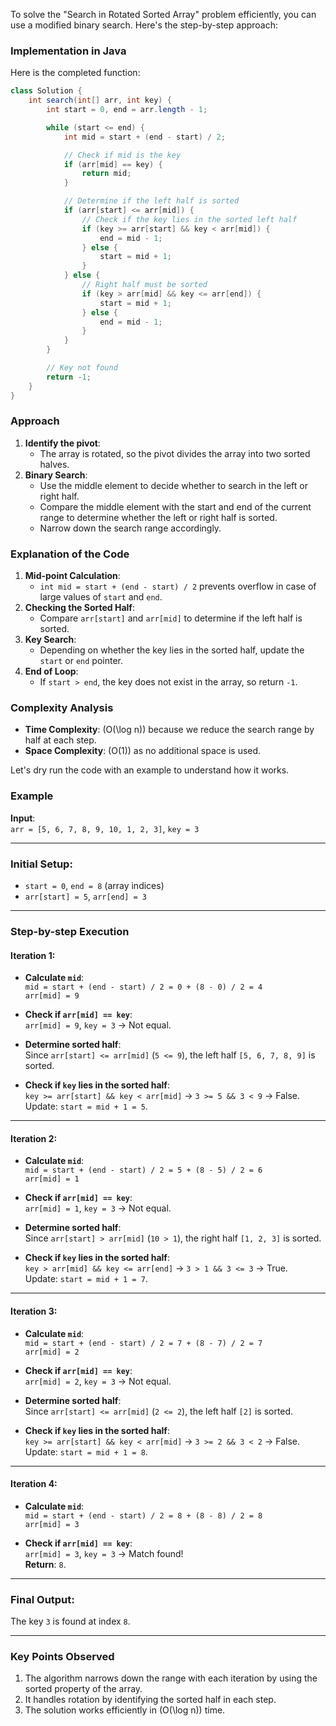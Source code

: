 To solve the "Search in Rotated Sorted Array" problem efficiently, you can use a modified binary search. Here's the step-by-step approach:

### Implementation in Java
Here is the completed function:

```java
class Solution {
    int search(int[] arr, int key) {
        int start = 0, end = arr.length - 1;

        while (start <= end) {
            int mid = start + (end - start) / 2;

            // Check if mid is the key
            if (arr[mid] == key) {
                return mid;
            }

            // Determine if the left half is sorted
            if (arr[start] <= arr[mid]) {
                // Check if the key lies in the sorted left half
                if (key >= arr[start] && key < arr[mid]) {
                    end = mid - 1;
                } else {
                    start = mid + 1;
                }
            } else {
                // Right half must be sorted
                if (key > arr[mid] && key <= arr[end]) {
                    start = mid + 1;
                } else {
                    end = mid - 1;
                }
            }
        }

        // Key not found
        return -1;
    }
}
```


### Approach
1. **Identify the pivot**:
   - The array is rotated, so the pivot divides the array into two sorted halves.
2. **Binary Search**:
   - Use the middle element to decide whether to search in the left or right half.
   - Compare the middle element with the start and end of the current range to determine whether the left or right half is sorted.
   - Narrow down the search range accordingly.



### Explanation of the Code
1. **Mid-point Calculation**: 
   - `int mid = start + (end - start) / 2` prevents overflow in case of large values of `start` and `end`.
2. **Checking the Sorted Half**:
   - Compare `arr[start]` and `arr[mid]` to determine if the left half is sorted.
3. **Key Search**:
   - Depending on whether the key lies in the sorted half, update the `start` or `end` pointer.
4. **End of Loop**:
   - If `start > end`, the key does not exist in the array, so return `-1`.

### Complexity Analysis
- **Time Complexity**: \(O(\log n)\) because we reduce the search range by half at each step.
- **Space Complexity**: \(O(1)\) as no additional space is used.

Let's dry run the code with an example to understand how it works.

### Example
**Input**:  
`arr = [5, 6, 7, 8, 9, 10, 1, 2, 3]`, `key = 3`

---

### Initial Setup:
- `start = 0`, `end = 8` (array indices)
- `arr[start] = 5`, `arr[end] = 3`

---

### Step-by-step Execution

#### Iteration 1:
- **Calculate `mid`**:  
  `mid = start + (end - start) / 2 = 0 + (8 - 0) / 2 = 4`  
  `arr[mid] = 9`

- **Check if `arr[mid] == key`**:  
  `arr[mid] = 9`, `key = 3` → Not equal.

- **Determine sorted half**:  
  Since `arr[start] <= arr[mid]` (`5 <= 9`), the left half `[5, 6, 7, 8, 9]` is sorted.

- **Check if `key` lies in the sorted half**:  
  `key >= arr[start] && key < arr[mid]` → `3 >= 5 && 3 < 9` → False.  
  Update: `start = mid + 1 = 5`.

---

#### Iteration 2:
- **Calculate `mid`**:  
  `mid = start + (end - start) / 2 = 5 + (8 - 5) / 2 = 6`  
  `arr[mid] = 1`

- **Check if `arr[mid] == key`**:  
  `arr[mid] = 1`, `key = 3` → Not equal.

- **Determine sorted half**:  
  Since `arr[start] > arr[mid]` (`10 > 1`), the right half `[1, 2, 3]` is sorted.

- **Check if `key` lies in the sorted half**:  
  `key > arr[mid] && key <= arr[end]` → `3 > 1 && 3 <= 3` → True.  
  Update: `start = mid + 1 = 7`.

---

#### Iteration 3:
- **Calculate `mid`**:  
  `mid = start + (end - start) / 2 = 7 + (8 - 7) / 2 = 7`  
  `arr[mid] = 2`

- **Check if `arr[mid] == key`**:  
  `arr[mid] = 2`, `key = 3` → Not equal.

- **Determine sorted half**:  
  Since `arr[start] <= arr[mid]` (`2 <= 2`), the left half `[2]` is sorted.

- **Check if `key` lies in the sorted half**:  
  `key >= arr[start] && key < arr[mid]` → `3 >= 2 && 3 < 2` → False.  
  Update: `start = mid + 1 = 8`.

---

#### Iteration 4:
- **Calculate `mid`**:  
  `mid = start + (end - start) / 2 = 8 + (8 - 8) / 2 = 8`  
  `arr[mid] = 3`

- **Check if `arr[mid] == key`**:  
  `arr[mid] = 3`, `key = 3` → Match found!  
  **Return**: `8`.

---

### Final Output:
The key `3` is found at index `8`.

---

### Key Points Observed
1. The algorithm narrows down the range with each iteration by using the sorted property of the array.
2. It handles rotation by identifying the sorted half in each step. 
3. The solution works efficiently in \(O(\log n)\) time.